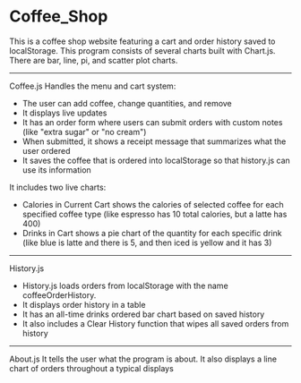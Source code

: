 # Coffee_Shop
This is a coffee shop website featuring a cart and order history saved to localStorage.
This program consists of several charts built with Chart.js.  
There are bar, line, pi, and scatter plot charts.

-----------------------------------------------------------------------------------------------------------------------------------------

Coffee.js
Handles the menu and cart system:
- The user can add coffee, change quantities, and remove 
- It displays live updates
- It has an order form where users can submit orders with custom notes 
  (like "extra sugar" or "no cream")
- When submitted, it shows a receipt message that summarizes what the user ordered
- It saves the coffee that is ordered into localStorage so that history.js can use its information

It includes two live charts:
- Calories in Current Cart shows the calories of selected coffee for each specified coffee type 
  (like espresso has 10 total calories, but a latte has 400)
- Drinks in Cart shows a pie chart of the quantity for each specific drink 
  (like blue is latte and there is 5, and then iced is yellow and it has 3)

-----------------------------------------------------------------------------------------------------------------------------------------

History.js
- History.js loads orders from localStorage with the name coffeeOrderHistory.
- It displays order history in a table
- It has an all-time drinks ordered bar chart based on saved history
- It also includes a Clear History function that wipes all saved orders from history 

-----------------------------------------------------------------------------------------------------------------------------------------

About.js
It tells the user what the program is about.
It also displays a line chart of orders throughout a typical displays
